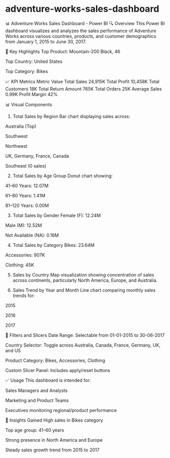 # adventure-works-sales-dashboard
📊 Adventure Works Sales Dashboard - Power BI
🔍 Overview
This Power BI dashboard visualizes and analyzes the sales performance of Adventure Works across various countries, products, and customer demographics from January 1, 2015 to June 30, 2017.

📌 Key Highlights
Top Product: Mountain-200 Black, 46

Top Country: United States

Top Category: Bikes

📈 KPI Metrics
Metric	Value
Total Sales	24,915K
Total Profit	10,458K
Total Customers	18K
Total Return Amount	765K
Total Orders	25K
Average Sales	0.99K
Profit Margin	42%

📊 Visual Components
1. Total Sales by Region
Bar chart displaying sales across:

Australia (Top)

Southwest

Northwest

UK, Germany, France, Canada

Southeast (0 sales)

2. Total Sales by Age Group
Donut chart showing:

41–60 Years: 12.07M

61–80 Years: 1.41M

81–120 Years: 0.00M

3. Total Sales by Gender
Female (F): 12.24M

Male (M): 12.52M

Not Available (NA): 0.16M

4. Total Sales by Category
Bikes: 23.64M

Accessories: 907K

Clothing: 45K

5. Sales by Country
Map visualization showing concentration of sales across continents, particularly North America, Europe, and Australia.

6. Sales Trend by Year and Month
Line chart comparing monthly sales trends for:

2015

2016

2017

🔧 Filters and Slicers
Date Range: Selectable from 01-01-2015 to 30-06-2017

Country Selector: Toggle across Australia, Canada, France, Germany, UK, and US

Product Category: Bikes, Accessories, Clothing

Custom Slicer Panel: Includes apply/reset buttons

✅ Usage
This dashboard is intended for:

Sales Managers and Analysts

Marketing and Product Teams

Executives monitoring regional/product performance

🧠 Insights Gained
High sales in Bikes category

Top age group: 41–60 years

Strong presence in North America and Europe

Steady sales growth trend from 2015 to 2017
